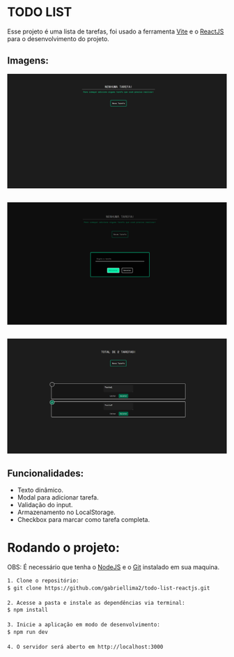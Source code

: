 <h1>TODO LIST</h1>

Esse projeto é uma lista de tarefas, foi usado a ferramenta [Vite](https://vitejs.dev) e o [ReactJS](https://pt-br.reactjs.org) para o desenvolvimento do projeto.

<h2>Imagens:</h2>

<img src="./src/public/img/img1.png" >

<h2></h2>

<img src="./src/public/img/img3.png" >

<h2></h2>

<img src="./src/public/img/img2.png" >

<h2>Funcionalidades:</h2>

- Texto dinâmico.
- Modal para adicionar tarefa.
- Validação do input.
- Armazenamento no LocalStorage.
- Checkbox para marcar como tarefa completa.

# Rodando o projeto:
OBS: É necessário que tenha o [NodeJS](https://nodejs.org/en/) e o [Git](https://git-scm.com) instalado em sua maquina.

```bash 
1. Clone o repositório:
$ git clone https://github.com/gabriellima2/todo-list-reactjs.git

2. Acesse a pasta e instale as dependências via terminal:
$ npm install

3. Inicie a aplicação em modo de desenvolvimento:
$ npm run dev

4. O servidor será aberto em http://localhost:3000
```
